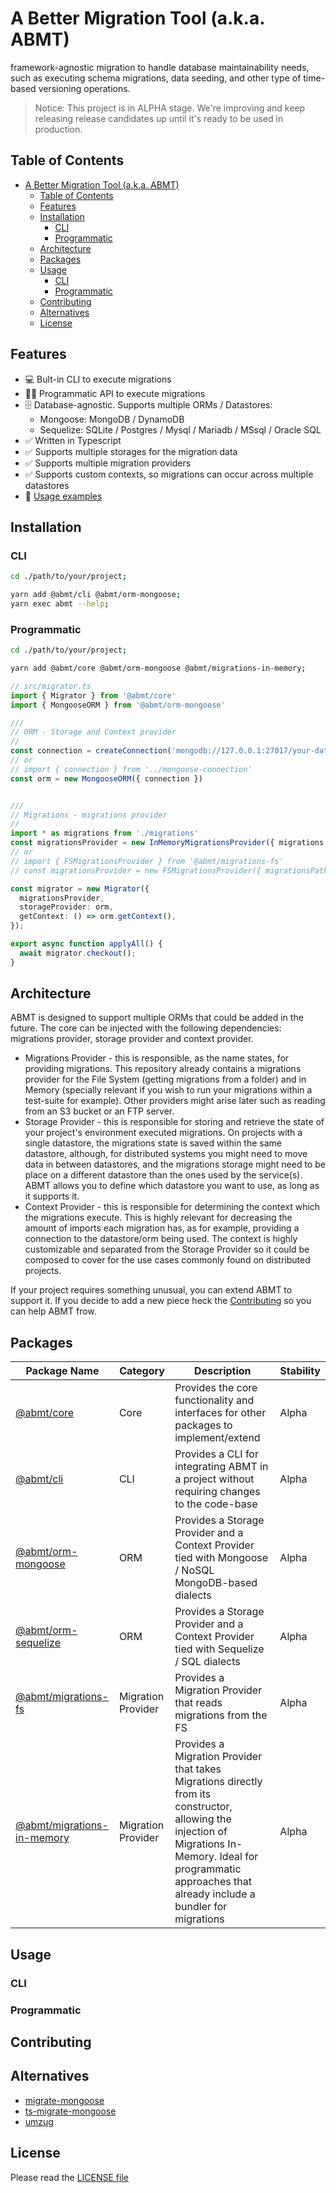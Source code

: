# A Better Migration Tool (a.k.a. ABMT)

framework-agnostic migration to handle database maintainability needs, such as executing schema migrations, data seeding, and other type of time-based versioning operations.

> Notice: This project is in ALPHA stage. We're improving and keep releasing release candidates up until it's ready to be used in production.

## Table of Contents

- [A Better Migration Tool (a.k.a. ABMT)](#a-better-migration-tool-aka-abmt)
  - [Table of Contents](#table-of-contents)
  - [Features](#features)
  - [Installation](#installation)
    - [CLI](#cli)
    - [Programmatic](#programmatic)
  - [Architecture](#architecture)
  - [Packages](#packages)
  - [Usage](#usage)
    - [CLI](#cli-1)
    - [Programmatic](#programmatic-1)
  - [Contributing](#contributing)
  - [Alternatives](#alternatives)
  - [License](#license)

## Features

- 💻 Bult-in CLI to execute migrations
- 👨‍💻 Programmatic API to execute migrations
- 🗄 Database-agnostic. Supports multiple ORMs / Datastores:
  - Mongoose: MongoDB / DynamoDB
  - Sequelize: SQLite / Postgres / Mysql / Mariadb / MSsql / Oracle SQL
- ✅ Written in Typescript
- ✅ Supports multiple storages for the migration data
- ✅ Supports multiple migration providers
- ✅ Supports custom contexts, so migrations can occur across multiple datastores
- 🧐 [Usage examples](./packages/cli/examples/)

## Installation

### CLI

```bash
cd ./path/to/your/project;

yarn add @abmt/cli @abmt/orm-mongoose;
yarn exec abmt --help;
```

### Programmatic

```bash
cd ./path/to/your/project;

yarn add @abmt/core @abmt/orm-mongoose @abmt/migrations-in-memory;
```

```typescript
// src/migrator.ts
import { Migrator } from '@abmt/core'
import { MongooseORM } from '@abmt/orm-mongoose'

///
// ORM - Storage and Context provider
//
const connection = createConnection('mongodb://127.0.0.1:27017/your-database-name');
// or
// import { connection } from '../mongoose-connection'
const orm = new MongooseORM({ connection })


///
// Migrations - migrations provider
//
import * as migrations from './migrations'
const migrationsProvider = new InMemoryMigrationsProvider({ migrations })
// or
// import { FSMigrationsProvider } from '@abmt/migrations-fs'
// const migrationsProvider = new FSMigrationsProvider({ migrationsPath: `./migrations` })

const migrator = new Migrator({
  migrationsProvider,
  storageProvider: orm,
  getContext: () => orm.getContext(),
});

export async function applyAll() {
  await migrator.checkout();
}
```


## Architecture

ABMT is designed to support multiple ORMs that could be added in the future. The core can be injected with the following dependencies: migrations provider, storage provider and context provider.

- Migrations Provider - this is responsible, as the name states, for providing migrations. This repository already contains a migrations provider for the File System (getting migrations from a folder) and in Memory (specially relevant if you wish to run your migrations within a test-suite for example). Other providers might arise later such as reading from an S3 bucket or an FTP server.
- Storage Provider - this is responsible for storing and retrieve the state of your project's environment executed migrations. On projects with a single datastore, the migrations state is saved within the same datastore, although, for distributed systems you might need to move data in between datastores, and the migrations storage might need to be place on a different datastore than the ones used by the service(s). ABMT allows you to define which datastore you want to use, as long as it supports it.
- Context Provider - this is responsible for determining the context which the migrations execute. This is highly relevant for decreasing the amount of imports each migration has, as for example, providing a connection to the datastore/orm being used. The context is highly customizable and separated from the Storage Provider so it could be composed to cover for the use cases commonly found on distributed projects.

If your project requires something unusual, you can extend ABMT to support it. If you decide to add a new piece heck the [Contributing](#contributing) so you can help ABMT frow.

## Packages

| Package Name        | Category           | Description                                                                           | Stability  |
|---------------------|--------------------|---------------------------------------------------------------------------------------|---|
| [@abmt/core](./packages/core/)          | Core               | Provides the core functionality and interfaces for other packages to implement/extend | Alpha  |
| [@abmt/cli](./packages/cli/)  | CLI                | Provides a CLI for integrating ABMT in a project without requiring changes to the code-base       | Alpha  |
| [@abmt/orm-mongoose](./packages/orm-mongoose/)  | ORM                | Provides a Storage Provider and a Context Provider tied with Mongoose / NoSQL MongoDB-based dialects      | Alpha  |
| [@abmt/orm-sequelize](./packages/orm-sequelize/)  | ORM                | Provides a Storage Provider and a Context Provider tied with Sequelize / SQL dialects       | Alpha  |
| [@abmt/migrations-fs](./packages/migrations-fs) | Migration Provider | Provides a Migration Provider that reads migrations from the FS                       | Alpha  |
| [@abmt/migrations-in-memory](./packages/migrations-in-memory/) | Migration Provider | Provides a Migration Provider that takes Migrations directly from its constructor, allowing the injection of Migrations In-Memory. Ideal for programmatic approaches that already include a bundler for migrations                       | Alpha  |

## Usage

### CLI

### Programmatic

## Contributing

## Alternatives

- [migrate-mongoose](https://github.com/balmasi/migrate-mongoose)
- [ts-migrate-mongoose](https://github.com/ilovepixelart/ts-migrate-mongoose)
- [umzug](https://github.com/sequelize/umzug)

## License

Please read the [LICENSE file](./LICENSE)
